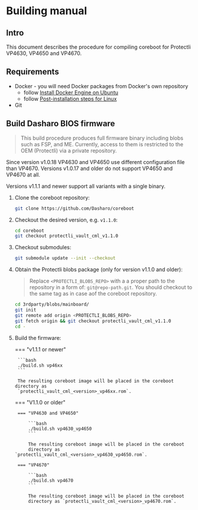 # Building manual

## Intro

This document describes the procedure for compiling coreboot for Protectli
VP4630, VP4650 and VP4670.

## Requirements

- Docker - you will need Docker packages from Docker's own repository
    + follow [Install Docker Engine on Ubuntu](https://docs.docker.com/engine/install/ubuntu/)
    + follow [Post-installation steps for Linux](https://docs.docker.com/engine/install/linux-postinstall/)
- Git

## Build Dasharo BIOS firmware

> This build procedure produces full firmware binary including blobs such as
> FSP, and ME. Currently, access to them is restricted to the OEM (Protectli) via
> a private repository.

Since version v1.0.18 VP4630 and VP4650 use different configuration file than
VP4670. Versions v1.0.17 and older do not support VP4650 and VP4670 at all.

Versions v1.1.1 and newer support all variants with a single binary.

1. Clone the coreboot repository:

    ```bash
    git clone https://github.com/Dasharo/coreboot
    ```

1. Checkout the desired version, e.g. `v1.1.0`:

    ```bash
    cd coreboot
    git checkout protectli_vault_cml_v1.1.0
    ```

1. Checkout submodules:

    ```bash
    git submodule update --init --checkout
    ```

1. Obtain the Protectli blobs package (only for version v1.1.0 and older):

    > Replace `<PROTECTLI_BLOBS_REPO>` with a a proper path to the repository
    > in a form of: `git@repo-path.git`. You should checkout to the same tag as
    > in case aof the coreboot repository.

    ```bash
    cd 3rdparty/blobs/mainboard/
    git init
    git remote add origin <PROTECTLI_BLOBS_REPO>
    git fetch origin && git checkout protectli_vault_cml_v1.1.0
    cd -
    ```

1. Build the firmware:

    === "v1.1.1 or newer"

        ```bash
        ./build.sh vp46xx
        ```

        The resulting coreboot image will be placed in the coreboot directory as
        `protectli_vault_cml_<version>_vp46xx.rom`.

    === "V1.1.0 or older"

        === "VP4630 and VP4650"

            ```bash
            ./build.sh vp4630_vp4650
            ```

            The resulting coreboot image will be placed in the coreboot
            directory as `protectli_vault_cml_<version>_vp4630_vp4650.rom`.

        === "VP4670"

            ```bash
            ./build.sh vp4670
            ```

            The resulting coreboot image will be placed in the coreboot
            directory as `protectli_vault_cml_<version>_vp4670.rom`.
